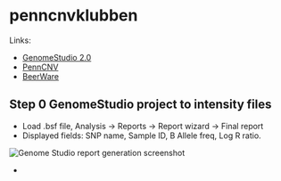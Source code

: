 # penncnvklubben

Links:

* [GenomeStudio 2.0](http://support.illumina.com/array/array_software/genomestudio/downloads.html)
* [PennCNV](http://penncnv.openbioinformatics.org)
* [BeerWare](https://en.wikipedia.org/wiki/Beerware)

## Step 0 GenomeStudio project to intensity files

* Load .bsf file, Analysis -> Reports -> Report wizard -> Final report
* Displayed fields: SNP name, Sample ID, B Allele freq, Log R ratio. 

![Genome Studio report generation screenshot](https://github.com/argju/penncnvklubben/blob/master/screenshots/report.png)

* 

